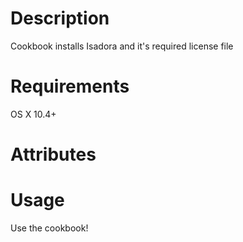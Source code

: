 Description
===========
Cookbook installs Isadora and it's required license file

Requirements
============
OS X 10.4+

Attributes
==========

Usage
=====
Use the cookbook!
